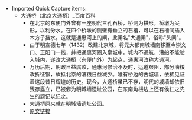 - Imported Quick Capture items:
    - 大通桥（北京大通桥）_百度百科
        - 在北京的东便门外曾有一座明代三孔石桥，桥洞为拱形，桥墩为尖形，以利分水。在四个桥墩的侧壁有垂立的石槽，可以在石槽间插入木方子挡水。这就是通惠河上的闸，此闸名"大通闸"，俗称"头闸"。
        - 由于明宣德七年（1432）改建北京城，将元大都南城墙南移至今崇文门、正阳门一线，并把通惠河圈入皇城中，城内不通航，漕船不能驶入城内，遂改大通桥（东便门外）为起点，通惠河改称大通河。
        - 万历后期，朝政日益腐败，通惠河修治不及时，运道艰阻，部分漕粮改折征银，故抵北京的漕粮日益减少。唯有桥边的古城墙，依稀见证着这段昔日辉煌的历史。现今，大通桥虽已不存，明代的城墙却依旧残存矗立，已被僻为明城墙遗址公园，在东南角楼边上还有侯仁之先生的题记以记之。
        - 大通桥原来就在明城墙遗址公园。
        - [原文链接](https://baike.baidu.com/item/%E5%A4%A7%E9%80%9A%E6%A1%A5/15087185)
